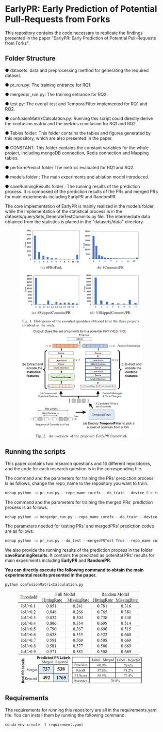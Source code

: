 # EarlyPR: Early Prediction of Potential Pull-Requests from Forks
This repository contains the code necessary to replicate the findings presented in the paper "EarlyPR: Early Prediction of Potential Pull-Requests from Forks".

## Folder Structure
<span style="color:black">●</span> datasets: data and preprocessing method for generating the required dataset.

<span style="color:black">●</span> pr_run.py: The training entrance for RQ1.

<span style="color:black">●</span> mergedpr_run.py: The training entrance for RQ2.

<span style="color:black">●</span> test.py: The overall test and TemporalFilter implemented  for RQ1 and RQ2.

<span style="color:black">●</span> confusionMatrixCalculation.py: Running this script could directly derive the confusion matrix and the metrics conclusion for RQ1 and RQ2.

<span style="color:black">●</span> Tables folder: This folder contains the tables and figures generated by this repository, which are also presented in the paper.

<span style="color:black">●</span> CONSTANT: This folder contains the constant variables for the whole project, including mongoDB connection, Redis connection and Mapping tables.

<span style="color:black">●</span> performPredict folder The metrics evaluated for RQ1 and RQ2.

<span style="color:black">●</span> models folder : The main experiments and ablation model introduced.

<span style="color:black">●</span> saveRunningResults folder : The running results of the prediction process. It is composed of the prediction results of the PRs and merged PRs for main experiments including EarlyPR and RandomPR.

The core implementation of EarlyPR is mainly realized in the models folder, while the implementation of the statistical process is in the datasets/querySets_GenerateTestCommits.py file.
The intermediate data obtained from the statistics is placed in the "datasets/data" directory.
<p align="center"> &nbsp;<img src="TablesAndFigures/Statistics.png" width="400"/>&nbsp;&nbsp;&nbsp; <img src="TablesAndFigures/overviewStructure.png" width="400"/> </p>

## Running the scripts
This paper contains two research questions and 16 different repositories, and the code for each research question is in the corresponding file.

The command and the parameters for training the PRs' prediction process is as follows, change the repo_name to the repository you want to train.
```python
nohup python -u pr_run.py --repo_name corefx --do_train --device 0 > trainCorefx.log 2>&1 &
```
The command and the parameters for training the merged PRs' prediction process is as follows:
```python
nohup python -u mergedpr_run.py --repo_name corefx --do_train --device 0 > trainMergeCorefx.log 2>&1 &
```
The parameters needed for testing  PRs' and mergedPRs' prediction codes are as follows:
```python
nohup python -u pr_run.py --do_test --mergedPRTest True --repo_name corefx  --modelPath "output/pr_output/servo/"  --MPmodelPath "output/mergepr_output/servo/" > TestCorefx.log 2>&1 &
```
We also provide the running results of the prediction process in the folder **saveRunningResults**. 
It contains the predicted as potenital PRs' results for main experiments including **EarlyPR** and **RandomPR**. 

**You can directly execute the following command to obtain the main experimental results presented in the paper.**

```python
python confusionMatrixCalculation.py
```
<p align="center"> <img src="TablesAndFigures/Table3.png" width="400"/> &nbsp;&nbsp;&nbsp;&nbsp; <img src="TablesAndFigures/Figure3.png" width="400"/> </p>

## Requirements
The requirements for running this repository are all in the requirements.yaml file. You can install them by running the following command:
```python
conda env create -f requirement.yaml
```